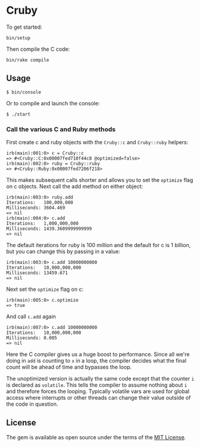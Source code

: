 # Cruby

To get started:
 
```
bin/setup
```

Then compile the C code:

```
bin/rake compile
```

## Usage


```
$ bin/console
``` 

Or to compile and launch the console:

```
$ ./start
``` 

### Call the various C and Ruby methods

First create c and ruby objects with the `Cruby::c` and `Cruby::ruby` helpers:
```cassandraql
irb(main):001:0> c = Cruby::c
=> #<Cruby::C:0x00007fed710f44c8 @optimized=false>
irb(main):002:0> ruby = Cruby::ruby
=> #<Cruby::Ruby:0x00007fed7206f218>
```
This makes subsequent calls shorter and allows you to set the `optimize` flag on c objects. 
Next call the add method on either object: 

```cassandraql
irb(main):003:0> ruby.add
Iterations:   100,000,000
Milliseconds: 3604.469
=> nil
irb(main):004:0> c.add
Iterations:   1,000,000,000
Milliseconds: 1439.3609999999999
=> nil
```
The default iterations for ruby is 100 million and the default for c is 1 billion, 
but you can change this by passing in a value:  
 
```cassandraql
irb(main):003:0> c.add 10000000000
Iterations:   10,000,000,000
Milliseconds: 13459.671
=> nil
```
Next set the `optimize` flag on c:
```cassandraql
irb(main):005:0> c.optimize
=> true
```
And call `c.add` again
```cassandraql
irb(main):007:0> c.add 10000000000
Iterations:   10,000,000,000
Milliseconds: 0.005
=> nil
```
Here the C compiler gives us a huge boost to performance. 
Since all we're doing in `add` is counting to `x` in a loop, the compiler decides what the final
count will be ahead of time and bypasses the loop. 

The unoptimized version is actually the same code except that the counter `i` is declared as `volatile`.
This tells the compiler to assume nothing about `i` and therefore forces the looping. Typically 
volatile vars are used for global access where interrupts or other threads can change their
value outside of the code in question. 

## License

The gem is available as open source under the terms of the [MIT License](https://opensource.org/licenses/MIT).
